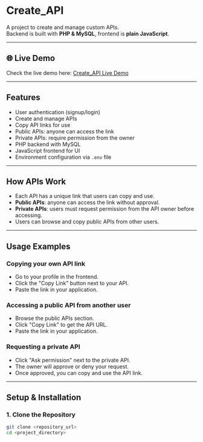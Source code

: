 # Create_API

A project to create and manage custom APIs.  
Backend is built with **PHP & MySQL**, frontend is **plain JavaScript**.

---

## 🌐 Live Demo
Check the live demo here: [Create_API Live Demo](https://create-api-sandy.vercel.app/)

---

## Features
- User authentication (signup/login)
- Create and manage APIs
- Copy API links for use
- Public APIs: anyone can access the link  
- Private APIs: require permission from the owner
- PHP backend with MySQL
- JavaScript frontend for UI
- Environment configuration via `.env` file

---

## How APIs Work
- Each API has a unique link that users can copy and use.
- **Public APIs**: anyone can access the link without approval.
- **Private APIs**: users must request permission from the API owner before accessing.
- Users can browse and copy public APIs from other users.

---

## Usage Examples

### Copying your own API link
- Go to your profile in the frontend.
- Click the "Copy Link" button next to your API.
- Paste the link in your application.

### Accessing a public API from another user
- Browse the public APIs section.
- Click "Copy Link" to get the API URL.
- Paste the link in your application.

### Requesting a private API
- Click "Ask permission" next to the private API.
- The owner will approve or deny your request.
- Once approved, you can copy and use the API link.

---

## Setup & Installation

### 1. Clone the Repository
```bash
git clone <repository_url>
cd <project_directory>

